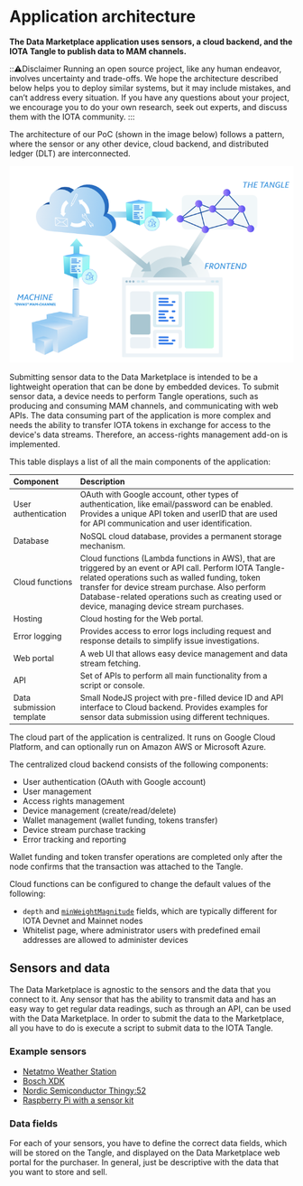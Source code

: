 # Application architecture

**The Data Marketplace application uses sensors, a cloud backend, and the IOTA Tangle to publish data to MAM channels.**

:::warning:Disclaimer
Running an open source project, like any human endeavor, involves uncertainty and trade-offs. We hope the architecture described below helps you to deploy similar systems, but it may include mistakes, and can’t address every situation. If you have any questions about your project, we encourage you to do your own research, seek out experts, and discuss them with the IOTA community.
:::

The architecture of our PoC (shown in the image below) follows a pattern, where the sensor or any other device, cloud backend, and distributed ledger (DLT) are interconnected.

![Data Marketplace architecture](../data-marketplace-architecture.png)

Submitting sensor data to the Data Marketplace is intended to be a lightweight operation that can be done by embedded devices. To submit sensor data, a device needs to perform Tangle operations, such as producing and consuming MAM channels, and communicating with web APIs. The data consuming part of the application is more complex and needs the ability to transfer IOTA tokens in exchange for access to the device's data streams. Therefore, an access-rights management add-on is implemented.

This table displays a list of all the main components of the application:

**Component**|**Description**
:-----|:------|
User authentication | OAuth with Google account, other types of authentication, like email/password can be enabled. Provides a unique API token and userID that are used for API communication and user identification.|
Database | NoSQL cloud database, provides a permanent storage mechanism. 
Cloud functions | Cloud functions (Lambda functions in AWS), that are triggered by an event or API call. Perform IOTA Tangle-related operations such as walled funding, token transfer for device stream purchase. Also perform Database-related operations such as creating used or device, managing device stream purchases. 
Hosting | Cloud hosting for the Web portal. 
Error logging | Provides access to error logs including request and response details to simplify issue investigations. 
Web portal | A web UI that allows easy device management and data stream fetching. 
API | Set of APIs to perform all main functionality from a script or console. 
Data submission template | Small NodeJS project with pre-filled device ID and API interface to Cloud backend. Provides examples for sensor data submission using different techniques. 

The cloud part of the application is centralized. It runs on Google Cloud Platform, and can optionally run on Amazon AWS or Microsoft Azure.
 
The centralized cloud backend consists of the following components:

- User authentication (OAuth with Google account)
- User management
- Access rights management
- Device management (create/read/delete)
- Wallet management (wallet funding, tokens transfer)
- Device stream purchase tracking
- Error tracking and reporting 

Wallet funding and token transfer operations are completed only after the node confirms that the transaction was attached to the Tangle.

Cloud functions can be configured to change the default values of the following:

* `depth` and [`minWeightMagnitude`](https://docs.iota.org/docs/iota-basics/0.1/concepts/minimum-weight-magnitude?q=minimum%20weight%20magnitude&highlights=minimum;weight) fields, which are typically different for IOTA Devnet and Mainnet nodes 
* Whitelist page, where administrator users with predefined email addresses are allowed to administer devices

## Sensors and data

The Data Marketplace is agnostic to the sensors and the data that you connect to it. Any sensor that has the ability to transmit data and has an easy way to get regular data readings, such as through an API, can be used with the Data Marketplace. In order to submit the data to the Marketplace, all you have to do is execute a script to submit data to the IOTA Tangle.
 
### Example sensors

* [Netatmo Weather Station](https://www.netatmo.com/en-us/weather)
* [Bosch XDK](https://xdk.bosch-connectivity.com/) 
* [Nordic Semiconductor Thingy:52](https://www.nordicsemi.com/Software-and-Tools/Development-Kits/Nordic-Thingy-52)
* [Raspberry Pi with a sensor kit](https://www.adafruit.com/product/2733) 

### Data fields

For each of your sensors, you have to define the correct data fields, which will be stored on the Tangle, and displayed on the Data Marketplace web portal for the purchaser. In general, just be descriptive with the data that you want to store and sell.
